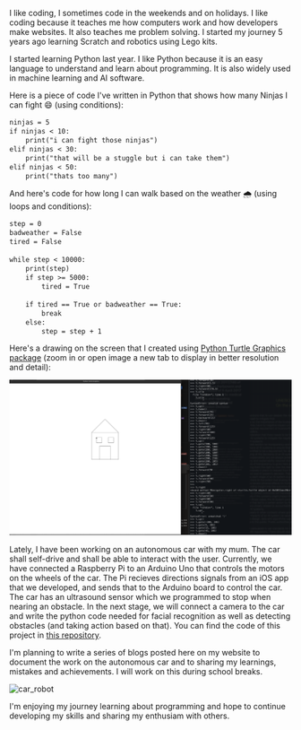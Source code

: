 I like coding, I sometimes code in the weekends and on holidays. I like coding because it teaches me how computers work and how developers make websites. It also teaches me problem solving. I started my journey 5 years ago learning Scratch and robotics using Lego kits.

I started learning Python last year. I like Python because it is an easy language to understand and learn about programming. It is also widely used in machine learning and AI software.

Here is a piece of code I've written in Python that shows how many Ninjas I can fight 😄 (using conditions):

```
ninjas = 5
if ninjas < 10:
    print("i can fight those ninjas")
elif ninjas < 30:
    print("that will be a stuggle but i can take them")
elif ninjas < 50:
    print("thats too many")
```

And here's code for how long I can walk based on the weather 🌧️ (using loops and conditions):

```
step = 0
badweather = False
tired = False

while step < 10000:
    print(step)
    if step >= 5000:
        tired = True

    if tired == True or badweather == True:
        break
    else:
        step = step + 1
```

Here's a drawing on the screen that I created using [Python Turtle Graphics package](https://docs.python.org/3/library/turtle.html) (zoom in or open image a new tab to display in better resolution and detail):

![turtle](./assets/img/turtle.png)

Lately, I have been working on an autonomous car with my mum. The car shall self-drive and shall be able to interact with the user. Currently, we have connected a Raspberry Pi to an Arduino Uno that controls the motors on the wheels of the car. The Pi recieves directions signals from an iOS app that we developed, and sends that to the Arduino board to control the car. The car has an ultrasound sensor which we programmed to stop when nearing an obstacle. In the next stage, we will connect a camera to the car and write the python code needed for facial recognition as well as detecting obstacles (and taking action based on that). You can find the code of this project in [this repository](https://github.com/HebaNAS/Yezoo).

I'm planning to write a series of blogs posted here on my website to document the work on the autonomous car and to sharing my learnings, mistakes and achievements. I will work on this during school breaks.

![car_robot](./assets/img/car-robot.png)

I'm enjoying my journey learning about programming and hope to continue developing my skills and sharing my enthusiam with others.

